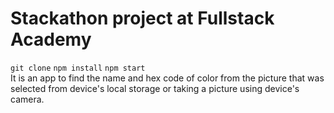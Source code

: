# Stackathon project at Fullstack Academy
`git clone`
`npm install`
`npm start` <br />
It is an app to find the name and hex code of color from the picture that was selected from device's local storage or taking a picture using device's camera.
